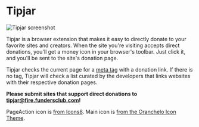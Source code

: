 # Tipjar

![Tipjar screenshot](https://i.imgur.com/VCAnm1X.png)

Tipjar is a browser extension that makes it easy to directly donate to your favorite sites and creators. When the site you're visiting accepts direct donations, you'll get a money icon in your browser's toolbar. Just click it, and you'll be sent to the site's donation page.

Tipjar checks the current page for a [meta tag](https://github.com/corbindavenport/tipjar/wiki/How-to-add-the-Tipjar-button-to-your-website) with a donation link. If there is no tag, Tipjar will check a list curated by the developers that links websites with their respective donation pages.

**Please submit sites that support direct donations to [tipjar@fire.fundersclub.com](mailto:tipjar@fire.fundersclub.com)!**

PageAction icon is [from Icons8](https://icons8.com/icon/63196/us-dollar). Main icon is [from the Oranchelo Icon Theme](https://github.com/OrancheloTeam/oranchelo-icon-theme).